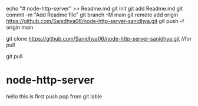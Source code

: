 echo "# node-http-server" >> Readme.md
git init
git add Readme.md
git commit -m "Add Readme file"
git branch -M main
git remote add origin https://github.com/Sanidhya06/node-http-server-sanidhya.git
git push -f origin main


git clone https://github.com/Sanidhya06/node-http-server-sanidhya.git  //for pull

git pull

# node-http-server

hello this is first push pop from git lable
